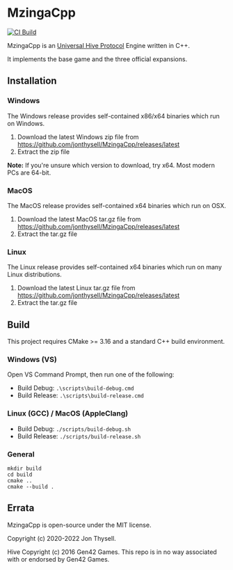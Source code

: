 # MzingaCpp #

[![CI Build](https://github.com/jonthysell/MzingaCpp/actions/workflows/ci.yml/badge.svg)](https://github.com/jonthysell/MzingaCpp/actions/workflows/ci.yml)

MzingaCpp is an [Universal Hive Protocol](https://github.com/jonthysell/Mzinga/wiki/UniversalHiveProtocol) Engine written in C++.

It implements the base game and the three official expansions.

## Installation ##

### Windows ###

The Windows release provides self-contained x86/x64 binaries which run on Windows.

1. Download the latest Windows zip file from https://github.com/jonthysell/MzingaCpp/releases/latest
2. Extract the zip file

**Note:** If you're unsure which version to download, try x64. Most modern PCs are 64-bit.

### MacOS ###

The MacOS release provides self-contained x64 binaries which run on OSX.

1. Download the latest MacOS tar.gz file from https://github.com/jonthysell/MzingaCpp/releases/latest
2. Extract the tar.gz file

### Linux ###

The Linux release provides self-contained x64 binaries which run on many Linux distributions.

1. Download the latest Linux tar.gz file from https://github.com/jonthysell/MzingaCpp/releases/latest
2. Extract the tar.gz file

## Build ##

This project requires CMake >= 3.16 and a standard C++ build environment.

### Windows (VS) ###

Open VS Command Prompt, then run one of the following:

* Build Debug: `.\scripts\build-debug.cmd`
* Build Release: `.\scripts\build-release.cmd`

### Linux (GCC) / MacOS (AppleClang) ###

* Build Debug: `./scripts/build-debug.sh`
* Build Release: `./scripts/build-release.sh`

### General ###

```
mkdir build
cd build
cmake ..
cmake --build .
```

## Errata ##

MzingaCpp is open-source under the MIT license.

Copyright (c) 2020-2022 Jon Thysell.

Hive Copyright (c) 2016 Gen42 Games. This repo is in no way associated with or endorsed by Gen42 Games.
